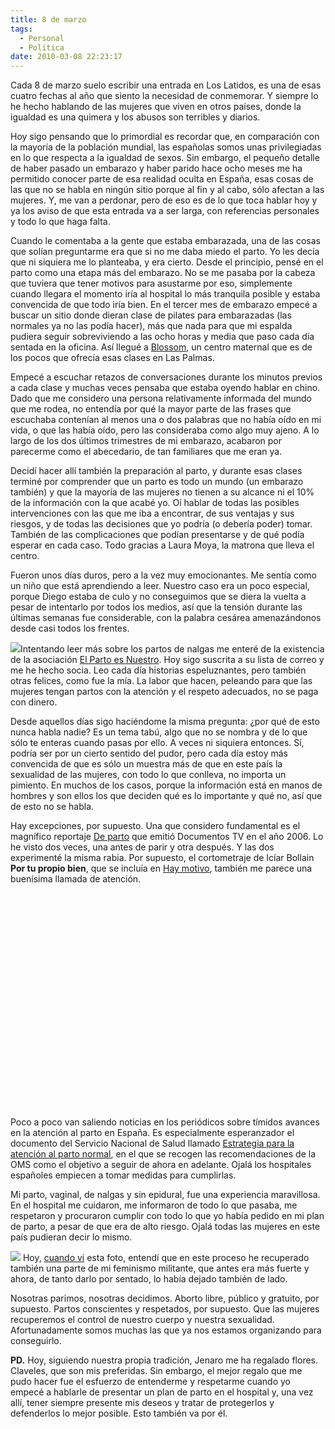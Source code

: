 ```yaml
---
title: 8 de marzo
tags:
  - Personal
  - Política
date: 2010-03-08 22:23:17
---
```


Cada 8 de marzo suelo escribir una entrada en Los Latidos, es una de esas cuatro fechas al año que siento la necesidad de conmemorar. Y siempre lo he hecho hablando de las mujeres que viven en otros países, donde la igualdad es una quimera y los abusos son terribles y diarios.

Hoy sigo pensando que lo primordial es recordar que, en comparación con la mayoría de la población mundial, las españolas somos unas privilegiadas en lo que respecta a la igualdad de sexos. Sin embargo, el pequeño detalle de haber pasado un embarazo y haber parido hace ocho meses me ha permitido conocer parte de esa realidad oculta en España, esas cosas de las que no se habla en ningún sitio porque al fin y al cabo, sólo afectan a las mujeres. Y, me van a perdonar, pero de eso es de lo que toca hablar hoy y ya los aviso de que esta entrada va a ser larga, con referencias personales y todo lo que haga falta.

Cuando le comentaba a la gente que estaba embarazada, una de las cosas que solían preguntarme era que si no me daba miedo el parto. Yo les decía que ni siquiera me lo planteaba, y era cierto. Desde el principio, pensé en el parto como una etapa más del embarazo. No se me pasaba por la cabeza que tuviera que tener motivos para asustarme por eso, simplemente cuando llegara el momento iría al hospital lo más tranquila posible y estaba convencida de que todo iría bien. En el tercer mes de embarazo empecé a buscar un sitio donde dieran clase de pilates para embarazadas (las normales ya no las podía hacer), más que nada para que mi espalda pudiera seguir sobreviviendo a las ocho horas y media que paso cada día sentada en la oficina. Así llegué a [Blossom](http://blossomcentromaternal.com/home.htm), un centro maternal que es de los pocos que ofrecía esas clases en Las Palmas.

Empecé a escuchar retazos de conversaciones durante los minutos previos a cada clase y muchas veces pensaba que estaba oyendo hablar en chino. Dado que me considero una persona relativamente informada del mundo que me rodea, no entendía por qué la mayor parte de las frases que escuchaba contenían al menos una o dos palabras que no había oído en mi vida, o que las había oído, pero las consideraba como algo muy ajeno. A lo largo de los dos últimos trimestres de mi embarazo, acabaron por parecerme como el abecedario, de tan familiares que me eran ya.

Decidí hacer allí también la preparación al parto, y durante esas clases terminé por comprender que un parto es todo un mundo (un embarazo también) y que la mayoría de las mujeres no tienen a su alcance ni el 10% de la información con la que acabé yo. Oí hablar de todas las posibles intervenciones con las que me iba a encontrar, de sus ventajas y sus riesgos, y de todas las decisiones que yo podría (o debería poder) tomar. También de las complicaciones que podían presentarse y de qué podía esperar en cada caso. Todo gracias a Laura Moya, la matrona que lleva el centro.

Fueron unos días duros, pero a la vez muy emocionantes. Me sentía como un niño que está aprendiendo a leer. Nuestro caso era un poco especial, porque Diego estaba de culo y no conseguimos que se diera la vuelta a pesar de intentarlo por todos los medios, así que la tensión durante las últimas semanas fue considerable, con la palabra cesárea amenazándonos desde casi todos los frentes.

[![](http://elpartoesnuestro.es/images/qnos.jpg)](http://elpartoesnuestro.es/images/qnos.jpg)Intentando leer más sobre los partos de nalgas me enteré de la existencia de la asociación [El Parto es Nuestro](http://elpartoesnuestro.es/). Hoy sigo suscrita a su lista de correo y me he hecho socia. Leo cada día historias espeluznantes, pero también otras felices, como fue la mía. La labor que hacen, peleando para que las mujeres tengan partos con la atención y el respeto adecuados, no se paga con dinero.

Desde aquellos días sigo haciéndome la misma pregunta: ¿por qué de esto nunca habla nadie? Es un tema tabú, algo que no se nombra y de lo que sólo te enteras cuando pasas por ello. A veces ni siquiera entonces. Sí, podría ser por un cierto sentido del pudor, pero cada día estoy más convencida de que es sólo un muestra más de que en este país la sexualidad de las mujeres, con todo lo que conlleva, no importa un pimiento. En muchos de los casos, porque la información está en manos de hombres y son ellos los que deciden qué es lo importante y qué no, así que de esto no se habla.

Hay excepciones, por supuesto. Una que considero fundamental es el magnífico reportaje [De parto](http://multimedia.elpartoesnuestro.es/videos/departo-divx.avi) que emitió Documentos TV en el año 2006\. Lo he visto dos veces, una antes de parir y otra después. Y las dos experimenté la misma rabia. Por supuesto, el cortometraje de Icíar Bollain <span style="font-weight: bold;">Por tu propio bien</span>, que se incluía en [Hay motivo](http://es.wikipedia.org/wiki/%C2%A1Hay_motivo%21), también me parece una buenísima llamada de atención.

<div style="text-align: center;"><object width="425" height="344"><param name="movie" value="http://www.youtube.com/v/VXfjBm70hEA&amp;color1=0xb1b1b1&amp;color2=0xcfcfcf&amp;hl=en_US&amp;feature=player_embedded&amp;fs=1"><param name="allowFullScreen" value="true"><param name="allowScriptAccess" value="always"><embed src="http://www.youtube.com/v/VXfjBm70hEA&amp;color1=0xb1b1b1&amp;color2=0xcfcfcf&amp;hl=en_US&amp;feature=player_embedded&amp;fs=1" type="application/x-shockwave-flash" allowfullscreen="true" allowscriptaccess="always" width="425" height="344"></embed></object></div>

Poco a poco van saliendo noticias en los periódicos sobre tímidos avances en la atención al parto en España. Es especialmente esperanzador el documento del Servicio Nacional de Salud llamado [Estrategia para la atención al parto normal](http://www.msc.es/organizacion/sns/planCalidadSNS/atencionParto.htm), en el que se recogen las recomendaciones de la OMS como el objetivo a seguir de ahora en adelante. Ojalá los hospitales españoles empiecen a tomar medidas para cumplirlas.

Mi parto, vaginal, de nalgas y sin epidural, fue una experiencia maravillosa. En el hospital me cuidaron, me informaron de todo lo que pasaba, me respetaron y procuraron cumplir con todo lo que yo había pedido en mi plan de parto, a pesar de que era de alto riesgo. Ojalá todas las mujeres en este país pudieran decir lo mismo.

[![](http://www.nodo50.org/info/IMG/jpg/accionmujeres5.jpg)](http://www.nodo50.org/info/IMG/jpg/accionmujeres5.jpg)
Hoy, [cuando vi](http://www.nodo50.org/info/Accion-Nosotras-parimos-nosotras.html) esta foto, entendí que en este proceso he recuperado también una parte de mi feminismo militante, que antes era más fuerte y ahora, de tanto darlo por sentado, lo había dejado también de lado.

Nosotras parimos, nosotras decidimos. Aborto libre, público y gratuito, por supuesto. Partos conscientes y respetados, por supuesto. Que las mujeres recuperemos el control de nuestro cuerpo y nuestra sexualidad. Afortunadamente somos muchas las que ya nos estamos organizando para conseguirlo.

<span style="font-weight: bold;">PD.</span> Hoy, siguiendo nuestra propia tradición, Jenaro me ha regalado flores. Claveles, que son mis preferidas. Sin embargo, el mejor regalo que me pudo hacer fue el esfuerzo de entenderme y respetarme cuando yo empecé a hablarle de presentar un plan de parto en el hospital y, una vez allí, tener siempre presente mis deseos y tratar de protegerlos y defenderlos lo mejor posible. Esto también va por él.